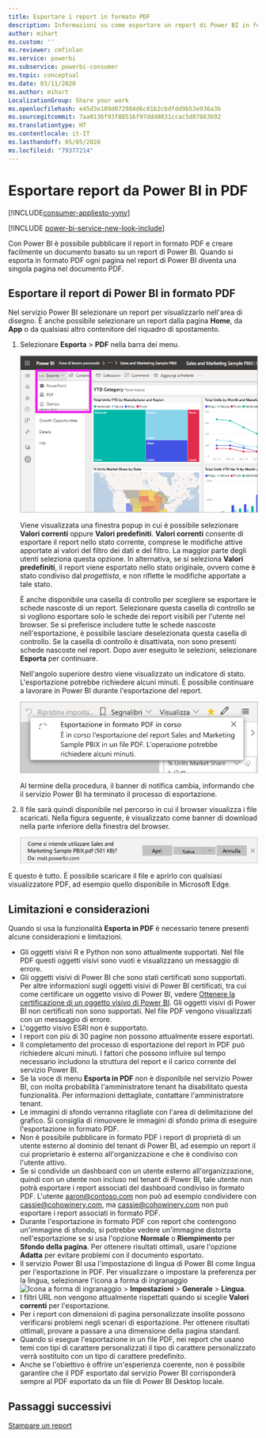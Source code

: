 ```yaml
---
title: Esportare i report in formato PDF
description: Informazioni su come esportare un report di Power BI in formato PDF.
author: mihart
ms.custom: ''
ms.reviewer: cmfinlan
ms.service: powerbi
ms.subservice: powerbi-consumer
ms.topic: conceptual
ms.date: 03/11/2020
ms.author: mihart
LocalizationGroup: Share your work
ms.openlocfilehash: e45d3e109d072984d6c01b2cbdfdd9b53e936a3b
ms.sourcegitcommit: 7aa0136f93f88516f97ddd8031ccac5d07863b92
ms.translationtype: HT
ms.contentlocale: it-IT
ms.lasthandoff: 05/05/2020
ms.locfileid: "79377214"
---
```

# <a name="export-reports-from-power-bi-to-pdf"></a>Esportare report da Power BI in PDF

[!INCLUDE[consumer-appliesto-yyny](../includes/consumer-appliesto-yyny.md)]

[!INCLUDE [power-bi-service-new-look-include](../includes/power-bi-service-new-look-include.md)]

Con Power BI è possibile pubblicare il report in formato PDF e creare facilmente un documento basato su un report di Power BI. Quando si esporta in formato PDF ogni pagina nel report di Power BI diventa una singola pagina nel documento PDF.

## <a name="export-your-power-bi-report-to-pdf"></a>Esportare il report di Power BI in formato PDF
Nel servizio Power BI selezionare un report per visualizzarlo nell'area di disegno. È anche possibile selezionare un report dalla pagina **Home**, da **App** o da qualsiasi altro contenitore del riquadro di spostamento.

1. Selezionare **Esporta** > **PDF** nella barra dei menu.

    ![Selezionare Esporta dalla barra dei menu](media/end-user-pdf/power-bi-export.png)

    Viene visualizzata una finestra popup in cui è possibile selezionare **Valori correnti** oppure **Valori predefiniti**. **Valori correnti** consente di esportare il report nello stato corrente, comprese le modifiche attive apportate ai valori del filtro dei dati e del filtro. La maggior parte degli utenti seleziona questa opzione. In alternativa, se si seleziona **Valori predefiniti**, il report viene esportato nello stato originale, ovvero come è stato condiviso dal *progettista*, e non riflette le modifiche apportate a tale stato.
    
    È anche disponibile una casella di controllo per scegliere se esportare le schede nascoste di un report. Selezionare questa casella di controllo se si vogliono esportare solo le schede dei report visibili per l'utente nel browser. Se si preferisce includere tutte le schede nascoste nell'esportazione, è possibile lasciare deselezionata questa casella di controllo. Se la casella di controllo è disattivata, non sono presenti schede nascoste nel report. Dopo aver eseguito le selezioni, selezionare **Esporta** per continuare.
    
    Nell'angolo superiore destro viene visualizzato un indicatore di stato. L'esportazione potrebbe richiedere alcuni minuti. È possibile continuare a lavorare in Power BI durante l'esportazione del report.

    ![Messaggio di stato dell'esportazione](media/end-user-pdf/power-bi-export-progress.png)

    Al termine della procedura, il banner di notifica cambia, informando che il servizio Power BI ha terminato il processo di esportazione.

2. Il file sarà quindi disponibile nel percorso in cui il browser visualizza i file scaricati. Nella figura seguente, è visualizzato come banner di download nella parte inferiore della finestra del browser.

    ![Percorso del file scaricato](media/end-user-pdf/power-bi-export-done.png)

E questo è tutto. È possibile scaricare il file e aprirlo con qualsiasi visualizzatore PDF, ad esempio quello disponibile in Microsoft Edge.


## <a name="limitations-and-considerations"></a>Limitazioni e considerazioni
Quando si usa la funzionalità **Esporta in PDF** è necessario tenere presenti alcune considerazioni e limitazioni.

* Gli oggetti visivi R e Python non sono attualmente supportati. Nel file PDF questi oggetti visivi sono vuoti e visualizzano un messaggio di errore. 
* Gli oggetti visivi di Power BI che sono stati certificati sono supportati. Per altre informazioni sugli oggetti visivi di Power BI certificati, tra cui come certificare un oggetto visivo di Power BI, vedere [Ottenere la certificazione di un oggetto visivo di Power BI](../developer/visuals/power-bi-custom-visuals-certified.md). Gli oggetti visivi di Power BI non certificati non sono supportati. Nel file PDF vengono visualizzati con un messaggio di errore.
* L'oggetto visivo ESRI non è supportato.
* I report con più di 30 pagine non possono attualmente essere esportati.
* Il completamento del processo di esportazione del report in PDF può richiedere alcuni minuti. I fattori che possono influire sul tempo necessario includono la struttura del report e il carico corrente del servizio Power BI.
* Se la voce di menu **Esporta in PDF** non è disponibile nel servizio Power BI, con molta probabilità l'amministratore tenant ha disabilitato questa funzionalità. Per informazioni dettagliate, contattare l'amministratore tenant.
* Le immagini di sfondo verranno ritagliate con l'area di delimitazione del grafico. Si consiglia di rimuovere le immagini di sfondo prima di eseguire l'esportazione in formato PDF.
* Non è possibile pubblicare in formato PDF i report di proprietà di un utente esterno al dominio del tenant di Power BI, ad esempio un report il cui proprietario è esterno all'organizzazione e che è condiviso con l'utente attivo.
* Se si condivide un dashboard con un utente esterno all'organizzazione, quindi con un utente non incluso nel tenant di Power BI, tale utente non potrà esportare i report associati del dashboard condiviso in formato PDF. L'utente aaron@contoso.com non può ad esempio condividere con cassie@cohowinery.com, ma cassie@cohowinery.com non può esportare i report associati in formato PDF.
* Durante l'esportazione in formato PDF con report che contengono un'immagine di sfondo, si potrebbe vedere un'immagine distorta nell'esportazione se si usa l'opzione **Normale** o **Riempimento** per **Sfondo della pagina**. Per ottenere risultati ottimali, usare l'opzione **Adatta** per evitare problemi con il documento esportato.
* Il servizio Power BI usa l'impostazione di lingua di Power BI come lingua per l'esportazione in PDF. Per visualizzare o impostare la preferenza per la lingua, selezionare l'icona a forma di ingranaggio ![Icona a forma di ingranaggio](media/end-user-powerpoint/power-bi-settings-icon.png) > **Impostazioni** > **Generale** > **Lingua**.
* I filtri URL non vengono attualmente rispettati quando si sceglie **Valori correnti** per l'esportazione.
* Per i report con dimensioni di pagina personalizzate insolite possono verificarsi problemi negli scenari di esportazione. Per ottenere risultati ottimali, provare a passare a una dimensione della pagina standard.
* Quando si esegue l'esportazione in un file PDF, nei report che usano temi con tipi di carattere personalizzati il tipo di carattere personalizzato verrà sostituito con un tipo di carattere predefinito.
* Anche se l'obiettivo è offrire un'esperienza coerente, non è possibile garantire che il PDF esportato dal servizio Power BI corrisponderà sempre al PDF esportato da un file di Power BI Desktop locale.

## <a name="next-steps"></a>Passaggi successivi
[Stampare un report](end-user-print.md)
